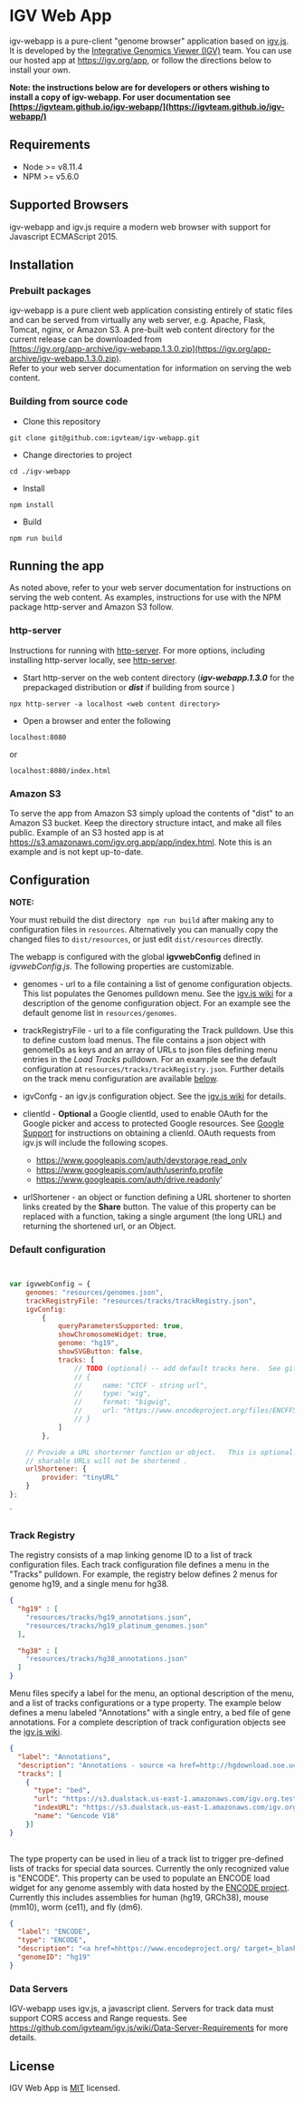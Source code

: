# IGV Web App

igv-webapp is a pure-client "genome browser" application based on [igv.js](https://github.com/igvteam/igv.js).  It is developed by the [Integrative Genomics Viewer (IGV)](https://igv.org) team. You can use our hosted app at https://igv.org/app, or follow the directions below to install your own.

**Note:  the instructions below are for developers or others wishing to install a copy of igv-webapp.  For user documentation see [https://igvteam.github.io/igv-webapp/](https://igvteam.github.io/igv-webapp/)**

## Requirements
- Node >= v8.11.4
- NPM >= v5.6.0

## Supported Browsers

igv-webapp and igv.js require a modern web browser with support for Javascript ECMAScript 2015.

## Installation

### Prebuilt packages

igv-webapp is a pure client web application consisting entirely of static files and can be served from virtually any web server, 
e.g.  Apache, Flask, Tomcat, nginx,  or Amazon S3.   A pre-built web content directory for the current release can be downloaded from     
[https://igv.org/app-archive/igv-webapp.1.3.0.zip](https://igv.org/app-archive/igv-webapp.1.3.0.zip).  
Refer to your web server documentation for information on serving the web content. 


### Building from source code

* Clone this repository
````
git clone git@github.com:igvteam/igv-webapp.git
````
* Change directories to project
````
cd ./igv-webapp
````
* Install
````
npm install
````
* Build
````
npm run build
````

## Running the app

As noted above, refer to your web server documentation for instructions on serving the web content.  As examples, 
instructions for use with the NPM package http-server and Amazon S3 follow.  

### http-server

Instructions for running with [http-server](https://www.npmjs.com/package/http-server).  For more options, including
installing http-server locally, see [http-server](https://www.npmjs.com/package/http-server).

* Start http-server on the web content directory (_**igv-webapp.1.3.0**_ for the prepackaged distribution or _**dist**_ if building from source )
````
npx http-server -a localhost <web content directory>
````

* Open a browser and enter the following
````
localhost:8080
````

or
````
localhost:8080/index.html
````

### Amazon S3

To serve the app from Amazon S3 simply upload the contents of "dist" to an Amazon S3 bucket.  Keep the 
directory structure intact, and make all files public.  Example of an S3 hosted app is at  
https://s3.amazonaws.com/igv.org.app/app/index.html.   Note this is an example and is not kept up-to-date.


## Configuration

**NOTE:** 

Your must rebuild the dist directory ``` npm run build``` after making any to configuration files in ```resources```.  Alternatively 
you can manually copy the changed files to ```dist/resources```,  or just edit ```dist/resources``` directly.


The webapp is configured with the global **igvwebConfig** defined in _igvwebConfig.js_.  The following properties
are customizable.

* genomes - url to a file containing a list of genome configuration objects.  This list populates the Genomes 
pulldown menu.  See the [igv.js wiki](https://github.com/igvteam/igv.js/wiki/Reference-Genome-2.0) for a description of 
the genome configuration object.  For an example see 
the default genome list in ```resources/genomes```.

* trackRegistryFile - url to a file configurating the Track pulldown.  Use this to define custom load menus.  The file contains
a json object with genomeIDs as keys and an array of URLs to json files defining menu entries in the _Load Tracks_ pulldown.
For an example see the default configuration at ```resources/tracks/trackRegistry.json```.    Further details on the track menu configuration are available [below](#track-registry).

* igvConfg - an igv.js configuration object.   See the [igv.js wiki](https://github.com/igvteam/igv.js/wiki/Browser-Configuration-2.0) for details.

* clientId - **Optional** a Google clientId, used to enable OAuth for the Google picker and access to protected
Google resources.  See [Google Support](https://developers.google.com/identity/sign-in/web/sign-in) for
instructions on obtaining a clienId.  OAuth requests from igv.js will include the following scopes.

    * https://www.googleapis.com/auth/devstorage.read_only 
    * https://www.googleapis.com/auth/userinfo.profile 
    * https://www.googleapis.com/auth/drive.readonly'
  
* urlShortener - an object or function defining a URL shortener to shorten links created by the **Share** button.  The value of this property can be replaced with a function, taking a single argument (the long URL) and returning the shortened url, or an Object. 

### Default configuration

```javascript


var igvwebConfig = {
    genomes: "resources/genomes.json",
    trackRegistryFile: "resources/tracks/trackRegistry.json",
    igvConfig:
        {
            queryParametersSupported: true,
            showChromosomeWidget: true,
            genome: "hg19",
            showSVGButton: false,
            tracks: [
                // TODO (optional) -- add default tracks here.  See github.com/igvteam/igv.js/wiki for details
                // {
                //     name: "CTCF - string url",
                //     type: "wig",
                //     format: "bigwig",
                //     url: "https://www.encodeproject.org/files/ENCFF563PAW/@@download/ENCFF563PAW.bigWig"
                // }
            ]
        },

    // Provide a URL shorterner function or object.   This is optional.  If not supplied
    // sharable URLs will not be shortened .
    urlShortener: {
        provider: "tinyURL"
    }
};
```
`
### Track Registry

The registry consists of a map linking genome ID to a list of track configuration files.   Each track configuration
file defines a menu in the "Tracks" pulldown.   For example, the registry below defines 2 menus for genome hg19,
and a single menu for hg38.

```json
{
  "hg19" : [
    "resources/tracks/hg19_annotations.json",
    "resources/tracks/hg19_platinum_genomes.json"
  ],

  "hg38" : [
    "resources/tracks/hg38_annotations.json"
  ]
}
```


Menu files specify a label for the menu, an optional description of the menu,  and a list of tracks configurations or a type property. 
The example below defines a menu labeled "Annotations" with a single entry, a bed file of gene annotations.
For a complete description of track configuration objects see the [igv.js wiki](https://github.com/igvteam/igv.js/wiki/Tracks-2.0).

```json
{
  "label": "Annotations",
  "description": "Annotations - source <a href=http://hgdownload.soe.ucsc.edu/downloads.html target=_blank>UCSC Genome Browser</a>",
  "tracks": [
	{
	  "type": "bed",
	  "url": "https://s3.dualstack.us-east-1.amazonaws.com/igv.org.test/data/gencode.v18.collapsed.bed",
	  "indexURL": "https://s3.dualstack.us-east-1.amazonaws.com/igv.org.test/data/gencode.v18.collapsed.bed.idx",
	  "name": "Gencode V18"
	}]
}
	
```

The type property can be used in lieu of a track list to trigger pre-defined lists of tracks for special data sources.
Currently the only recognized value is "ENCODE".   This property can be used to populate an ENCODE load widget for any
genome assembly with data hosted by the [ENCODE project](https://www.encodeproject.org/).   Currently this includes
assemblies for human (hg19, GRCh38),  mouse (mm10), worm (ce11), and fly (dm6).

```json
{
  "label": "ENCODE",
  "type": "ENCODE",
  "description": "<a href=hhttps://www.encodeproject.org/ target=_blank>Encylopedia of Genomic Elements</a>",
  "genomeID": "hg19"
}

```

### Data Servers

IGV-webapp uses igv.js, a javascript client. Servers for track data must support CORS access and Range requests.  See https://github.com/igvteam/igv.js/wiki/Data-Server-Requirements  for more details.  


## License
IGV Web App is [MIT](/LICENSE) licensed.

